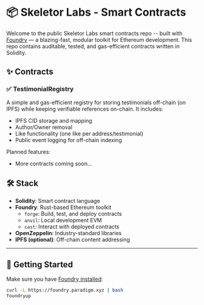 # 📦 Skeletor Labs - Smart Contracts

Welcome to the public Skeletor Labs smart contracts repo -- built with [Foundry](https://github.com/foundry-rs/foundry) — a blazing-fast, modular toolkit for Ethereum development. This repo contains auditable, tested, and gas-efficient contracts written in Solidity.

## ✨ Contracts

### ✅ TestimonialRegistry

A simple and gas-efficient registry for storing testimonials off-chain (on IPFS) while keeping verifiable references on-chain. It includes:

- IPFS CID storage and mapping
- Author/Owner removal
- Like functionality (one like per address/testimonial)
- Public event logging for off-chain indexing

Planned features:
- More contracts coming soon...

## 🛠 Stack

- **Solidity**: Smart contract language
- **Foundry**: Rust-based Ethereum toolkit
  - `forge`: Build, test, and deploy contracts
  - `anvil`: Local development EVM
  - `cast`: Interact with deployed contracts
- **OpenZeppelin**: Industry-standard libraries
- **IPFS (optional)**: Off-chain content addressing

---

## 🧪 Getting Started

Make sure you have [Foundry installed](https://book.getfoundry.sh/getting-started/installation.html):

```bash
curl -L https://foundry.paradigm.xyz | bash
foundryup

